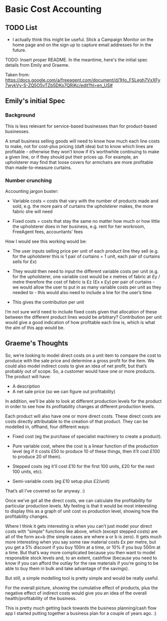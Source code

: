 # Basic Cost Accounting

## TODO List

* I actually think this might be useful. Stick a Campaign Monitor on the home
  page and on the sign up to capture email addresses for in the future.

TODO: Insert proper README. In the meantime, here's the initial spec details
from Emily and Graeme.

Taken from: <https://docs.google.com/a/freeagent.com/document/d/1Ho_FSLegh7VxXFy7wykVy-S-ZQ5O5vTZb5DKo7QRiKc/edit?hl=en_US#>

## Emily's initial Spec

### Background

This is less relevant for service-based businesses than for product-based
businesses.

A small business selling goods will need to know how much each line costs to
make, not for cost-plus pricing (daft idea) but to know which lines are
profitable - otherwise they won’t know if it’s worthwhile continuing to make a
given line, or if they should put their prices up. For example, an upholsterer
may find that loose covers for armchairs are more profitable than
made-to-measure curtains.

### Number crunching

Accounting jargon buster:

* Variable costs = costs that vary with the number of products made and sold,
  e.g. the more pairs of curtains the upholsterer makes, the more fabric she
  will need

* Fixed costs = costs that stay the same no matter how much or how little the
  upholsterer does in her business, e.g. rent for her workroom, FreeAgent
  fees, accountants’ fees

How I would see this working would be:

* The user inputs selling price per unit of each product line they sell (e.g.
  for the upholsterer this is 1 pair of curtains = 1 unit, each pair of
  curtains sells for £x)

* They would then need to input the different variable costs per unit (e.g.
  for the upholsterer, one variable cost would be x metres of fabric at £y /
  metre therefore the cost of fabric is £z (£x x £y) per pair of curtains - we
  would allow the user to put in as many variable costs per unit as they
  needed to - this would also need to include a line for the user’s time

* This gives the contribution per unit

I’m not sure we’d need to include fixed costs given that allocation of these
between the different product lines would be arbitrary? Contribution per unit
would give a good indication of how profitable each line is, which is what the
aim of this app would be.

## Graeme's Thoughts

So, we’re looking to model direct costs on a unit item to compare the cost to
produce with the sale price and determine a gross profit for the item. We
could also model indirect costs to give an idea of net profit, but that’s
probably out of scope. So, a customer would have one or more products. The
product will have:

* A description
* A net sale price (so we can figure out profitability)

In addition, we’ll be able to look at different production levels for the
product in order to see how its profitability changes at different production
levels.

Each product will also have one or more direct costs. These direct costs are
costs directly attributable to the creation of that product. They can be
modelled in, offhand, four different ways:

* Fixed cost (eg the purchase of specialist machinery to create a product).

* Pure variable cost, where the cost is a linear function of the production
  level (eg if it costs £50 to produce 10 of these things, then it’ll cost
  £100 to produce 20 of them).

* Stepped costs (eg it'll cost £10 for the first 100 units, £20 for the next
  100 units, etc).

* Semi-variable costs (eg £10 setup plus £2/unit)

That’s all I’ve covered so far anyway. :)

Once we’ve got all the direct costs, we can calculate the profitability for
particular production levels. My feeling is that it would be most interesting
to display this as a graph of unit cost vs production level, showing how the
profitability changes.

Where I think it gets interesting is when you can’t just model your direct
costs with “simple” functions like above, which (except stepped costs) are all
of the form ax+b (the simple cases are where a or b is zero). It gets much
more interesting when you say some raw material costs £x per metre, but you
get a 5% discount if you buy 100m at a time, or 10% if you buy 500m at a time.
But that’s way more complicated because you then want to model responsible
stock levels and, to an extent, cashflow (because you need to know if you can
afford the outlay for the raw materials if you’re going to be able to buy them
in bulk and take advantage of the savings).

But still, a simple modelling tool is pretty simple and would be really
useful.

For the overall picture, showing the cumulative effect of products, plus the
negative effect of indirect costs would give you an idea of the overall
health/profitability of the business.

This is pretty much getting back towards the business planning/cash flow app I
started putting together a business plan for a couple of years ago. :)
